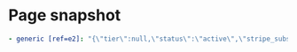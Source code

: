# Page snapshot

```yaml
- generic [ref=e2]: "{\"tier\":null,\"status\":\"active\",\"stripe_subscription_id\":null}"
```